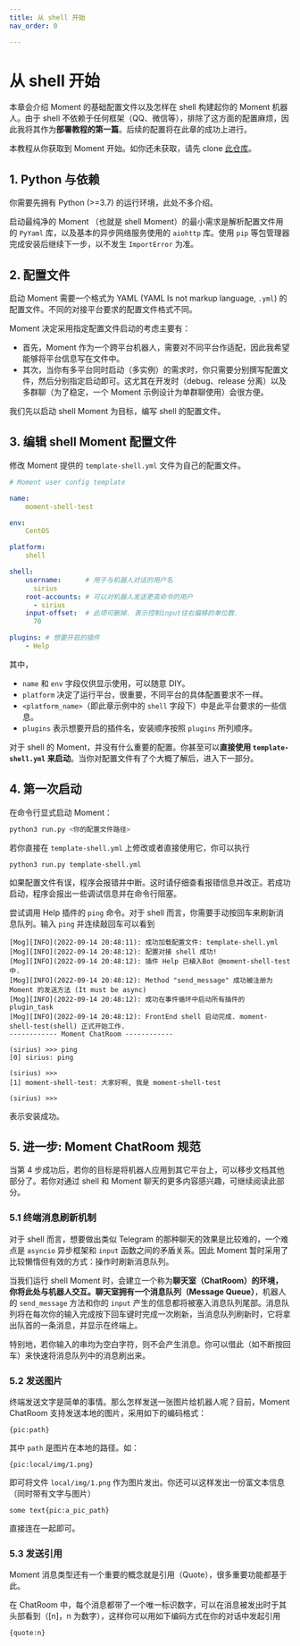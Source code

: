 ```yaml
---
title: 从 shell 开始
nav_order: 0

---
```


# 从 shell 开始

本章会介绍 Moment 的基础配置文件以及怎样在 shell 构建起你的 Moment 机器人。由于 shell 不依赖于任何框架（QQ、微信等），排除了这方面的配置麻烦，因此我将其作为**部署教程的第一篇**。后续的配置将在此章的成功上进行。

本教程从你获取到 Moment 开始。如你还未获取，请先 clone [此仓库](https://github.com/SiriusNEO/Moment)。



## 1. Python 与依赖

你需要先拥有 Python (>=3.7) 的运行环境，此处不多介绍。

启动最纯净的 Moment （也就是 shell Moment）的最小需求是解析配置文件用的 `PyYaml` 库，以及基本的异步网络服务使用的 `aiohttp` 库。使用 `pip` 等包管理器完成安装后继续下一步，以不发生 `ImportError` 为准。



## 2. 配置文件

启动 Moment 需要一个格式为 YAML (YAML Is not markup language, `.yml`) 的配置文件。不同的对接平台要求的配置文件格式不同。

Moment 决定采用指定配置文件启动的考虑主要有：

- 首先，Moment 作为一个跨平台机器人，需要对不同平台作适配，因此我希望能够将平台信息写在文件中。
- 其次，当你有多平台同时启动（多实例）的需求时，你只需要分别撰写配置文件，然后分别指定启动即可。这尤其在开发时（debug、release 分离）以及多群聊（为了稳定，一个 Moment 示例设计为单群聊使用）会很方便。

我们先以启动 shell Moment 为目标，编写 shell 的配置文件。



## 3. 编辑 shell Moment 配置文件

修改 Moment 提供的 `template-shell.yml` 文件为自己的配置文件。

```yaml
# Moment user config template

name:
    moment-shell-test

env:
    CentOS

platform:
    shell

shell:
    username:      # 用于与机器人对话的用户名
      sirius
    root-accounts: # 可以对机器人发送更高命令的用户
      - sirius
    input-offset:  # 此项可删掉. 表示控制input往右偏移的单位数.
      70

plugins: # 想要开启的插件
    - Help
```

其中，

- `name` 和 `env` 字段仅供显示使用，可以随意 DIY。
- `platform` 决定了运行平台，很重要，不同平台的具体配置要求不一样。
- `<platform_name>`（即此章示例中的 `shell` 字段下）中是此平台要求的一些信息。
- `plugins` 表示想要开启的插件名，安装顺序按照 `plugins` 所列顺序。

对于 shell 的 Moment，并没有什么重要的配置。你甚至可以**直接使用 `template-shell.yml` 来启动**。当你对配置文件有了个大概了解后，进入下一部分。



## 4. 第一次启动

在命令行显式启动 Moment：

```bash
python3 run.py <你的配置文件路径>
```

若你直接在 `template-shell.yml` 上修改或者直接使用它，你可以执行

```
python3 run.py template-shell.yml
```

如果配置文件有误，程序会报错并中断。这时请仔细查看报错信息并改正。若成功启动，程序会报出一些调试信息并在命令行阻塞。

尝试调用 Help 插件的 `ping` 命令。对于 shell 而言，你需要手动按回车来刷新消息队列。输入 `ping` 并连续敲回车可以看到

```
[Mog][INFO](2022-09-14 20:48:11): 成功加载配置文件: template-shell.yml
[Mog][INFO](2022-09-14 20:48:12): 配置对接 shell 成功!
[Mog][INFO](2022-09-14 20:48:12): 插件 Help 已植入Bot @moment-shell-test 中.
[Mog][INFO](2022-09-14 20:48:12): Method "send_message" 成功被注册为 Moment 的发送方法 (It must be async)
[Mog][INFO](2022-09-14 20:48:12): 成功在事件循环中启动所有插件的 plugin_task
[Mog][INFO](2022-09-14 20:48:12): FrontEnd shell 启动完成. moment-shell-test(shell) 正式开始工作.
------------ Moment ChatRoom ------------
                                                                      (sirius) >>> ping
[0] sirius: ping
                                                                      (sirius) >>> 
[1] moment-shell-test: 大家好啊, 我是 moment-shell-test
                                                                      (sirius) >>> 
```

表示安装成功。



## 5. 进一步: Moment ChatRoom 规范

当第 4 步成功后，若你的目标是将机器人应用到其它平台上，可以移步文档其他部分了。若你对通过 shell 和 Moment 聊天的更多内容感兴趣，可继续阅读此部分。

### 5.1 终端消息刷新机制

对于 shell 而言，想要做出类似 Telegram 的那种聊天的效果是比较难的，一个难点是 `asyncio` 异步框架和 `input` 函数之间的矛盾关系。因此 Moment 暂时采用了比较懒惰但有效的方式：操作时刷新消息队列。

当我们运行 shell Moment 时，会建立一个称为**聊天室（ChatRoom）**的环境，你将此处与机器人交互。聊天室拥有一个**消息队列（Message Queue）**，机器人的 `send_message` 方法和你的 `input` 产生的信息都将被塞入消息队列尾部。消息队列将在每次你的输入完成按下回车键时完成一次刷新，当消息队列刷新时，它将拿出队首的一条消息，并显示在终端上。

特别地，若你输入的串均为空白字符，则不会产生消息。你可以借此（如不断按回车）来快速将消息队列中的消息刷出来。



### 5.2 发送图片

终端发送文字是简单的事情。那么怎样发送一张图片给机器人呢？目前，Moment ChatRoom 支持发送本地的图片，采用如下的编码格式：

```
{pic:path}
```

其中 `path`  是图片在本地的路径。如：

```
{pic:local/img/1.png}
```

即可将文件 `local/img/1.png` 作为图片发出。你还可以这样发出一份富文本信息（同时带有文字与图片）

```
some text{pic:a_pic_path}
```

直接连在一起即可。



### 5.3 发送引用

Moment 消息类型还有一个重要的概念就是引用（Quote），很多重要功能都基于此。

在 ChatRoom 中，每个消息都带了一个唯一标识数字，可以在消息被发出时于其头部看到（[n]，n 为数字），这样你可以用如下编码方式在你的对话中发起引用

```
{quote:n}
```
